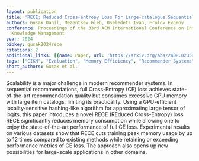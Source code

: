 ```yaml
---
layout: publication
title: 'RECE: Reduced Cross-entropy Loss For Large-catalogue Sequential Recommenders'
authors: Gusak Danil, Mezentsev Gleb, Oseledets Ivan, Frolov Evgeny
conference: Proceedings of the 33rd ACM International Conference on Information and
  Knowledge Management
year: 2024
bibkey: gusak2024rece
citations: 2
additional_links: [{name: Paper, url: 'https://arxiv.org/abs/2408.02354'}]
tags: ["CIKM", "Evaluation", "Memory Efficiency", "Recommender Systems", "Scalability"]
short_authors: Gusak et al.
---
```

Scalability is a major challenge in modern recommender systems. In sequential
recommendations, full Cross-Entropy (CE) loss achieves state-of-the-art
recommendation quality but consumes excessive GPU memory with large item
catalogs, limiting its practicality. Using a GPU-efficient locality-sensitive
hashing-like algorithm for approximating large tensor of logits, this paper
introduces a novel RECE (REduced Cross-Entropy) loss. RECE significantly
reduces memory consumption while allowing one to enjoy the state-of-the-art
performance of full CE loss. Experimental results on various datasets show that
RECE cuts training peak memory usage by up to 12 times compared to existing
methods while retaining or exceeding performance metrics of CE loss. The
approach also opens up new possibilities for large-scale applications in other
domains.
